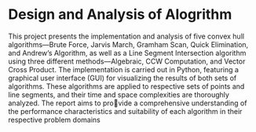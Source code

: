 # Design and Analysis of Alogrithm
This project presents the implementation and analysis of five convex hull algorithms—Brute
Force, Jarvis March, Gramham Scan, Quick Elimination, and Andrew’s Algorithm, as
well as a Line Segment Intersection algorithm using three different methods—Algebraic,
CCW Computation, and Vector Cross Product. The implementation is carried out in
Python, featuring a graphical user interface (GUI) for visualizing the results of both sets
of algorithms. These algorithms are applied to respective sets of points and line segments,
and their time and space complexities are thoroughly analyzed. The report aims to provide a comprehensive understanding of the performance characteristics and suitability of
each algorithm in their respective problem domains
